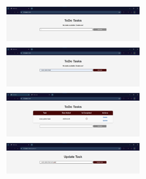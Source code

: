 <p align="center">
  <img src="screenshots\empty_todo.png" width="350" title="empty todo list">
</p>

<p align="center">
  <img src="screenshots\writing_task.png" width="350" title="Creating task">
</p>

<p align="center">
  <img src="screenshots\task_added.png" width="350" title="Task added">
</p>

<p align="center">
  <img src="screenshots\update_task.png" width="350" title="Update task">
</p>



